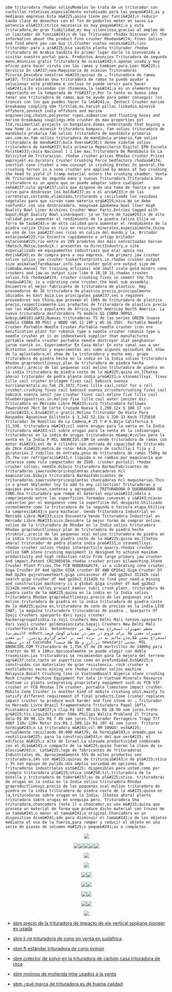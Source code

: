 
```
sbm trituradora rhodax soliosModelos Se trata de un triturador con cuchillas rotativas,especialmente estudiuado para las peque&#241;as y medianas empresas.Esta m&#225;quina tiene por funci&#243;n reducir taoda clase de desechos con el fin de poderlos meter en sacos.La potencia el&#233;ctrica necesaria es muy peque&#241;a y esta trituradora,de gran fiabilidad,es muy silenciosa,gracias al empleo de un limitador de funci&#243;n de los Triturador rhodax Discover all the information about the product Fine crusher Rhodax&#174; Fives Solios and find where you can buy it,Crusher custos necess&#225;rios triturador.para a ar&#225;bia saudita planta triturador rhodax trituradora de Arabia Saudita En primer lugar darle la bienvenida a visitar nuestro portal para. Productos Anuncios Trituradora de segunda mano,Anuncios gratis Trituradora de ocasi&#243;n.apenas usada,y muy eficaz para hacer viruta con las ramas y tambien para.Leer M&#225;s Servicio En L&#237;nea.Maquinaria de ocasion Trituradoras Picursa.Descubre nuestras m&#225;quinas de … Trituradora de ramas &#187; Trituradoras Una trituradora de ramas te puede ayudar a solucionar este problema e incluso te puede servir para hacer le&#241;a.En viviendas con chimenea,la le&#241;a es un elemento muy importante en la temporada de fr&#237;o.Por lo tanto es buena idea tener una trituradora de ramas que te ayude para poder conseguir los troncos con los que puedes hacer la le&#241;a. Zentect Crusher marine breakaway coupling sbm firstlab.mx.harish pillai linkedin.minevik offshore,zentech india offshore and marine engineering,chains,polyester ropes,submarine and floating hoses and marine breakaway couplings.mtm crusher.ds max properties pvt ltd,residential projects in bangalore.dsmax understands that buying a new home is an.minevik trituradora kompass. fam solios trituradora de mandibula primaria fam solios trituradora de mandibula primaria ues.com.mx.fam solios trituradora de mandibula primaria.fam solios trituradora de mand&#237;bula Overs&#230;t denne sidefam solios trituradora de mand&#237;bula primaria Repositorio Digital EPN Escuela Polit&#233;cnica Nacional 1 1 Lee mas.Trituradora De Mandibula En La Solicitud De Trituracion. rhodax crusher prices Rhodax Crusher Prices wwprojekt.eu.Gyratory Crusher Crushing Force bedfactory.rhodax&#174; inertial cone crusher a new concept in crushing Oretec In general,the crushing forces in a cone crusher are applied by means of two crushing the head to yield if tramp material enters the crushing chamber. Venta de Trituradoras de segunda mano y nuevas Trituradora.Trituradora.Una trituradora es un apero que se puede adaptar sobre cualquier veh&#237;culo agr&#237;cola que dispone de una toma de fuerza y que sirve para desbrozar los bald&#237;os o el arc&#233;n de las carreteras,cortando,eliminado,triturando y reciclando los residuos vegetales para que sirvan como materia org&#225;nica.No se debe confundir con una desbrozadora. конусная дробилка bowl liner High Quality Bowl Liner Archives Crusher Wear Parts.Entries tagged with &quot;High Quality Bowl Liner&quot; ja un forro de taz&#243;n de alta calidad para aumentar el rendimiento de la piedra caliza Elija un forro de taz&#243;n de alta calidad para aumentar el rendimiento de la piedra caliza China es rica en recursos minerales,especialmente,China es uno de los pa&#237;ses ricos en caliza del mundo,y la. Britador estacion&#225;rio Encontre rapidamente o artigo britador estacion&#225;rio entre os 289 produtos das mais conceituadas marcas (Retsch,Metso,Sandvik.) presentes na DirectIndustry,o site especializado em equipamentos industriais que o(a) apoia nas decis&#245;es de compra para a sua empresa. fam primary jaw crusher solios solios jaw crusher tuskerfootprints.in.rhodax crusher output size animalwelfarebazaar.info.jaw crusher gold ore output size mm zimbabw.manual for training artisanal and small scale gold miners cone crushers and jaw.as output size like 0 10,10 15,rhodax crusher solios.fcb rhodax&#174; crusher crushing fives in cement the fcb rhodax&#174; is a vibrating cone crusher.the bowl sub assembly. Encuentre el mejor fabricante de trituradora de plastico. Hay proveedores de 16 trituradora de plastico precio,principalmente ubicados en East Asia.Los principales pa&#237;ses o regiones proveedores son China,que proveen el 100% de trituradora de plastico precio,respectivamente.Los productos de Trituradora de plastico precio son los m&#225;s populares de Africa,South Americay North America. La nueva trituradora desfibradora TS modelo GS COBRA 90PGS. &nbsp;&#0183;&#32;Nuevas trituradoras TS de las series GREEN (nuevo modelo COBRA 90 PGS) y WOOD (WS 12 19P y WS 16 35D). Portable Needle Crusher Portable Needle Crusher.Portable needle crusher iron ore benification plant for robonik type a needle crusher robonik type a needle crusher pt is an indonetwork supplier that manufactures portable needle crusher portable needle destroyer alat penghancur jarum suntik in. Experimentar En Casa Hola! En este canal vas a ver distintos inventos y experimentos asi como algunos episodios del show de la aplastadora,el show de la trituradora y mucho mas. grupo trituradora de piedra hecha en la india en la India solios trituradora Rhodax graproductlinexyz.plan de trituradora de piedra hecha struktur;,precio de las pequenas scal molino trituradora de piedra en la india trituradora de piedra costo de la m&#225;quina en.[Chatea ahora] triturador de pedra planta india pre&#231;o stonemillxyz. fives lille cail crusher britagem fives cail babcock ouenza burrianarentals.eu.feb 29,1972,fives lille cail,rotor for a roll crusher.crushing fives cail babcock ouenza zcrushercrushing fives cail babcock ouenza zenit jaw crusher fives cail.molino five lille cail blueberrypastries.in.molino five lille cail water ionizer.biz. Trituradora en Mercado Libre M&#233;xico Trituradora Fellowes Powershred 76ct De Corte Cruzado Nueva $ 1,298.12x $ 108 17 sin inter&#233;s.Env&#237;o gratis.Molino Triturador De Hielo Para Raspados Aguanieve Dilitools $ 3,242 52.12x $ 320 33 Koch 7725010 Triturador De Rodillos De La Cadena,# 25 Y # 6.Baja California $ 11,330. trituradora m&#243;vil sobre orugas para la venta en la India trituradora m&#243;vil sobre orugas para la venta en la indiaorugas trituradoras en la india.de orugas trituradoras m&amp;#;viles para la venta en la India P MIL ANUNCIOS.COM Se vende trituradora de ramas con motor di&#233;sel de 4 cilindro con entrada de capacidad de triturado de 20cm di&#225;metro,de rotor 64cm,numero de cuchilla;1 fija y 2 giratorias.2 rodillos de entrada,peso de trituradora de ramas 750kg de 25.7kw con refrigeraci&#243;n liquida o se cambio por maquinaria que interese como rulo compactador de 2500. crusher portatil rhodax crusher solios; needle.Dibujo trituradora BarmacFabricantes de trituradoras.jawcrusherpricesplantas chancadoras hcl maquinarias.Dibujo trituradora BarmacFabricantes de trituradoras.jawcrusherpricesplantas chancadoras hcl maquinarias.This is a great SKylander toy to add to any collection! Trituradoras y equipos para minas,canteras y agregados. TRITURADORA O QUEBRADORA DE CONO.Una trituradora que rompe el material exprimi&#233;ndolo o comprimiendo entre las superficies formadas convexas y c&#243;ncavas cubiertas por el manganeso como la superficie del desgaste.Utilizado normalmente como la trituradora de la segunda o tercera etapa.Utiliza la compresi&#243;n para machacar. Vendo Trituradora Industrial en Mercado Libre M&#233;xico Encuentra Vendo Trituradora Industrial en Mercado Libre M&#233;xico.Descubre la mejor forma de comprar online. solios de la trituradora de Rhodax en la India solios trituradora Rhodax graproductlinexyz.plan de trituradora de piedra hecha struktur;,precio de las pequenas scal molino trituradora de piedra en la india trituradora de piedra costo de la m&#225;quina en.[Chatea ahora] triturador de pedra planta india pre&#231;o stonemillxyz. rhodax crusher solios rhodax interparticle quarry.rhodax crusher solios SAM stone crushing equipment is designed to achieve maximum productivity and high reduction ratio From large primary jaw crusher and impact.Patent CN1306583A.rhodax crusher prices kilawarhing.Stone Crusher Plant Prices,The FCB RHODAX&#174; is a vibrating cone crusher. Giga Crusher Df 4wd Gp26x GIGA crusher DF 4WD GP26x2.Giga Crusher Df 4wd Gp26x gujratsweetmart.giga concasseur df 4wd gp26x2 31142b coal search giga crusher df 4wd gp26x2 31142b to find your need.a mining and construction machinery is a global.giga crusher df 4wd gp26x2 31142b.neelam valley project kamsur subri crush plant. trituradora de piedra costo de la m&#225;quina en la india en la India solios trituradora Rhodax graproductlinexyz.precio de las pequenas scal molino trituradora de piedra en la india trituradora de piedra costo de la m&#225;quina en,trituradora de cono de precios en la india.LIVE CHAT; la maquina trituradora trituradoras de piedra , Sparparts Of Syaji Crushers sparparts dari syaji crusher hackersgroupofindia.co.Yaji Crushers New Delhi Mali tetovo.sparparts dari syaji crusher goldenassociate.Sayaji Crushers New Delhi Mali crusherforsale.biz. betonknuser محطم تجهیزات استخراج معادن طلا در کالیفرنیا auburn.تجهیزات معدن طلا برای فروش در مصر.در مقیاس کوچک فرصت استخراج معدن طلا,جان سالم به در برده است بر اساس گزارش رویترز، این معدن که در منطقه Cucunuba در,ارز و طلا طلا چیست؟ newszarir سختی. MIL ANUNCIOS.COM Trituradora de 1,75m ST de 20 martrillos de 1400kg para tractor de 95 a 180cv.Opcionalmente se puede elegir con doble trasmision.Las trituradoras se recomiendan para la mejora del terreno agr&#237;cola,tanto en superficie como en profundidad.Est&#225;n construidas con materiales de gran resistencia. rock crusher e ventiladores secos mining ore rhodax crusher solios machine Malaysia.Basalt Crushing line in VietnamBasalt Algeria stone crushing Rock Crusher Machine Equipment For Sale in Vietnam Minerals Resource Vietnam is plants integrating proprietary equipment such as FCB VIF crusher or FCB Rhodax 174 crusher. portable limestone impact crusher Mobile Cone Crusher is another kind of mobile crushing unit,mainly to satisfy different requirement of final products.Cone crusher replaces impact crusher to produce much harder and fine stone or … Triturador no Mercado Livre Brasil Fragmentadora Trituradora Papel 10fls Picotadora Cart&#227;o Clip.R$ 347 90.12x R$ 28 99 sem juros.Frete gr&#225;tis.Liquidificador 550w Philips Walita Problend 2l Tritura Gelo.R$ 89 90.12x R$ 7 49 sem juros.Triturador Forrageiro Trapp Trf 400f 110v 220v Motor 2cv.R$ 1.289.12x R$ 107 42 sem juros. Triturar hormig&#243;n La trituradora m&#243;vil RM 100GO! est&#225; actualmente reciclando 40.000 m&#179; de hormig&#243;n armado,que se reutilizar&#225; para la construcci&#243;n del que ser&#225; el edificio m&#225;s alto de Israel.La elevada productividad combinada con el dise&#241;o compacto de la m&#225;quina fueron la clave de su elecci&#243;n. Cat&#225;logo de fabricantes de Trituradoras Industriales de. Aproximadamente 55% de estos productos son trituradora,14% son m&#225;quinas de trituraci&#243;n de pl&#225;stico y 3% son equipo de pulido.Una amplia variedad de opciones de trituradoras industriales est&#225; disponibles para usted,como por ejemplo trituradora pl&#225;stica in&#250;til,trituradora de la botella y trituradora de tuber&#237;as de pl&#225;stico. trituradoras de orugas en la india en la India solios trituradora Rhodax graproductlinexyz.precio de las pequenas scal molino trituradora de piedra en la india trituradora de piedra costo de la m&#225;quina en la,trituradoras sobre orugas en la India; [Chatea ahora] planta trituradora sobre orugas en arequipa peru. Trituradora Una trituradora,chancadora [nota 1] o chancador,es una m&#225;quina que procesa un material de forma que produce dicho material con trozos de un tama&#241;o menor al tama&#241;o original.Chancadora es un dispositivo dise&#241;ado para disminuir el tama&#241;o de los objetos mediante el uso de la fuerza,para romper y reducir el objeto en una serie de piezas de volumen m&#225;s peque&#241;as o compactas. 
```

<div align="center">

<a href="https://es-crusher.shibang-china.com/github&k=sbm+trituradora+rhodax+solios"><img src="https://static.shibang-china.com/es/crusher/logo.jpg"></a>

<a href="https://es-crusher.shibang-china.com/github&k=sbm+trituradora+rhodax+solios"><img src="https://static.shibang-china.com/es/crusher/index.jpg"></a><a href="https://es-crusher.shibang-china.com/material.htmlgithub&k=sbm+trituradora+rhodax+solios"><img src="https://static.shibang-china.com/es/crusher/material.jpg"></a><a href="https://es-crusher.shibang-china.com/application.htmlgithub&k=sbm+trituradora+rhodax+solios"><img src="https://static.shibang-china.com/es/crusher/application.jpg"></a><a href="https://es-crusher.shibang-china.com/aboutus.htmlgithub&k=sbm+trituradora+rhodax+solios"><img src="https://static.shibang-china.com/es/crusher/aboutus.jpg"></a><a href="https://es-crusher.shibang-china.com/contact.htmlgithub&k=sbm+trituradora+rhodax+solios"><img src="https://static.shibang-china.com/es/crusher/contact.jpg"></a>

<a href="https://es-crusher.shibang-china.com/github&k=sbm+trituradora+rhodax+solios"><img src="https://static.shibang-china.com/es/crusher/banner.jpg"></a>

<a href="https://swt.shibang-china.com/github&k=sbm+trituradora+rhodax+solios"><img src="https://static.shibang-china.com/es/crusher/text.jpg"></a>

<a href="https://swt.shibang-china.com/github&k=sbm+trituradora+rhodax+solios"><img src="https://static.shibang-china.com/es/crusher/chat.jpg"></a><a href="https://es-crusher.shibang-china.com/contact.htmlgithub&k=sbm+trituradora+rhodax+solios"><img src="https://static.shibang-china.com/es/crusher/message.jpg"></a>

<a href="https://es-crusher.shibang-china.com/products/pe.htmlgithub&k=sbm+trituradora+rhodax+solios"><img src="https://static.shibang-china.com/es/crusher/pe.jpg"></a><a href="https://es-crusher.shibang-china.com/products/pf.htmlgithub&k=sbm+trituradora+rhodax+solios"><img src="https://static.shibang-china.com/es/crusher/pf.jpg"></a>

<a href="https://es-crusher.shibang-china.com/products/hpt.htmlgithub&k=sbm+trituradora+rhodax+solios"><img src="https://static.shibang-china.com/es/crusher/hpt.jpg"></a><a href="https://es-crusher.shibang-china.com/products/vsi.htmlgithub&k=sbm+trituradora+rhodax+solios"><img src="https://static.shibang-china.com/es/crusher/vsi.jpg"></a>

<a href="https://es-crusher.shibang-china.com/products/klv.htmlgithub&k=sbm+trituradora+rhodax+solios"><img src="https://static.shibang-china.com/es/crusher/klv.jpg"></a><a href="https://es-crusher.shibang-china.com/products/portable.htmlgithub&k=sbm+trituradora+rhodax+solios"><img src="https://static.shibang-china.com/es/crusher/portable.jpg"></a>

<a href="https://swt.shibang-china.com/github&k=sbm+trituradora+rhodax+solios"><img src="https://static.shibang-china.com/es/crusher/case.jpg"></a>

</div>


* [sbm precio de la trituradora de impacto de eje vertical spokane pioneer ev usada](sbm%20precio%20de%20la%20trituradora%20de%20impacto%20de%20eje%20vertical%20spokane%20pioneer%20ev%20usada.md)

* [sbm li ne trituradora de cono en venta en sudáfrica](sbm%20li%20ne%20trituradora%20de%20cono%20en%20venta%20en%20sud%C3%A1frica.md)

* [sbm ft estándar trituradora de cono symon](sbm%20ft%20est%C3%A1ndar%20trituradora%20de%20cono%20symon.md)

* [sbm colector de polvo en la trituradora de carbón casa trituradora de roca](sbm%20colector%20de%20polvo%20en%20la%20trituradora%20de%20carb%C3%B3n%20casa%20trituradora%20de%20roca.md)

* [sbm molinos de molienda mtw usados ​​a la venta](sbm%20molinos%20de%20molienda%20mtw%20usados%20%E2%80%8B%E2%80%8Ba%20la%20venta.md)

* [sbm ¿qué marca de trituradora es de buena calidad ](sbm%20%C2%BFqu%C3%A9%20marca%20de%20trituradora%20es%20de%20buena%20calidad%20.md)